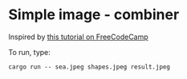 # Simple image - combiner

Inspired by [this tutorial on FreeCodeCamp](https://www.freecodecamp.org/news/rust-in-replit/#project-1-build-a-cli-calculator-in-rust)


To run, type:
```
cargo run -- sea.jpeg shapes.jpeg result.jpeg 
```